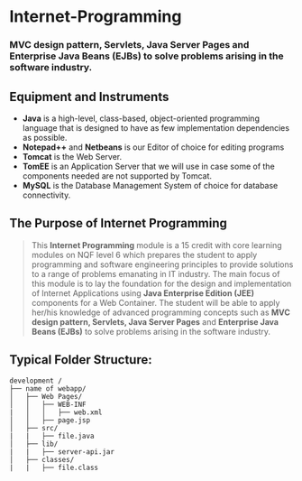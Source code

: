# Internet-Programming
### MVC design pattern, Servlets, Java Server Pages and Enterprise Java Beans (EJBs) to solve problems arising in the software industry.
<!--
> The <a href="">Repo</a> Contains All The Activities and Web Application We Do In Class 
-->

## Equipment and Instruments
- **Java** is a high-level, class-based, object-oriented programming language that is designed to have as few implementation dependencies as possible.
- **Notepad++** and **Netbeans** is our Editor of choice for editing programs
- **Tomcat** is the Web Server.
- **TomEE** is an Application Server that we will use in case some of the components needed are not supported by Tomcat.
- **MySQL** is the Database Management System of choice for database connectivity.

## The Purpose of Internet Programming 
> This **Internet Programming** module is a 15 credit with core learning modules on NQF level 6 which prepares the student to apply programming and software engineering principles to provide solutions to a range of problems emanating in IT industry. The main focus of this module is to lay the foundation for the design and implementation of Internet Applications using **Java Enterprise Edition (JEE)** components for a Web Container. The student will be able to apply her/his knowledge of advanced programming concepts such as **MVC design pattern, Servlets, Java Server Pages** and **Enterprise Java Beans (EJBs)** to solve problems arising in the software industry.


## Typical Folder Structure:
```
development /
├── name of webapp/
│   ├── Web Pages/
│   │   ├── WEB-INF
|   │   │   ├── web.xml
│   │   ├── page.jsp
│   ├── src/
|   |   ├── file.java
│   ├── lib/
|   |   ├── server-api.jar
│   ├── classes/
|   |   ├── file.class
```
